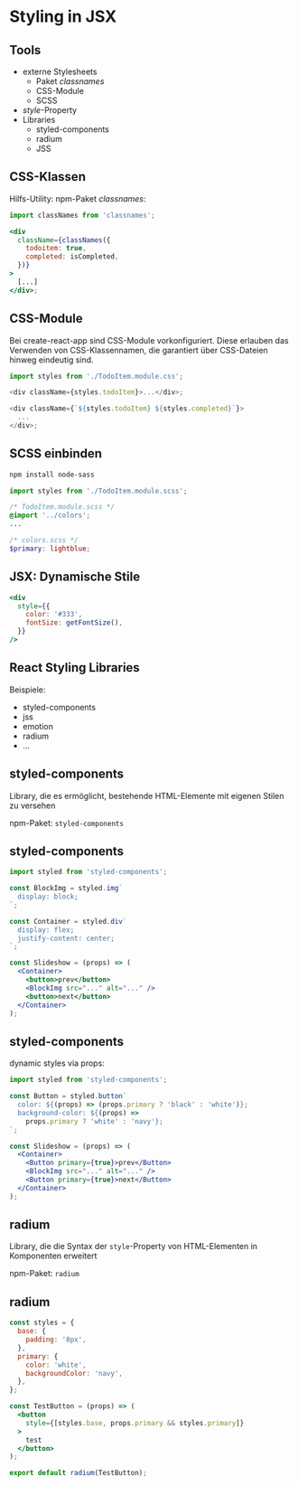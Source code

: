 # Styling in JSX

## Tools

- externe Stylesheets
  - Paket _classnames_
  - CSS-Module
  - SCSS
- _style_-Property
- Libraries
  - styled-components
  - radium
  - JSS

## CSS-Klassen

Hilfs-Utility: npm-Paket _classnames_:

```jsx
import classNames from 'classnames';

<div
  className={classNames({
    todoitem: true,
    completed: isCompleted,
  })}
>
  [...]
</div>;
```

## CSS-Module

Bei create-react-app sind CSS-Module vorkonfiguriert. Diese erlauben das Verwenden von CSS-Klassennamen, die garantiert über CSS-Dateien hinweg eindeutig sind.

```js
import styles from './TodoItem.module.css';

<div className={styles.todoItem}>...</div>;

<div className={`${styles.todoItem} ${styles.completed}`}>
  ...
</div>;
```

## SCSS einbinden

```bash
npm install node-sass
```

```js
import styles from './TodoItem.module.scss';
```

```scss
/* TodoItem.module.scss */
@import '../colors';
...
```

```scss
/* colors.scss */
$primary: lightblue;
```

## JSX: Dynamische Stile

```jsx
<div
  style={{
    color: '#333',
    fontSize: getFontSize(),
  }}
/>
```

## React Styling Libraries

Beispiele:

- styled-components
- jss
- emotion
- radium
- ...

## styled-components

Library, die es ermöglicht, bestehende HTML-Elemente mit eigenen Stilen zu versehen

npm-Paket: `styled-components`

## styled-components

```jsx
import styled from 'styled-components';

const BlockImg = styled.img`
  display: block;
`;

const Container = styled.div`
  display: flex;
  justify-content: center;
`;

const Slideshow = (props) => (
  <Container>
    <button>prev</button>
    <BlockImg src="..." alt="..." />
    <button>next</button>
  </Container>
);
```

## styled-components

dynamic styles via props:

```jsx
import styled from 'styled-components';

const Button = styled.button`
  color: ${(props) => (props.primary ? 'black' : 'white')};
  background-color: ${(props) =>
    props.primary ? 'white' : 'navy'};
`;

const Slideshow = (props) => (
  <Container>
    <Button primary={true}>prev</Button>
    <BlockImg src="..." alt="..." />
    <Button primary={true}>next</Button>
  </Container>
);
```

## radium

Library, die die Syntax der `style`-Property von HTML-Elementen in Komponenten erweitert

npm-Paket: `radium`

## radium

```jsx
const styles = {
  base: {
    padding: '8px',
  },
  primary: {
    color: 'white',
    backgroundColor: 'navy',
  },
};

const TestButton = (props) => (
  <button
    style={[styles.base, props.primary && styles.primary]}
  >
    test
  </button>
);

export default radium(TestButton);
```
